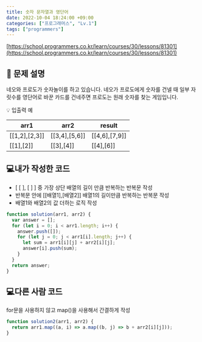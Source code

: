 ```yaml
---
title: 숫자 문자열과 영단어
date: 2022-10-04 18:24:00 +09:00
categories: ["프로그래머스", "Lv.1"]
tags: ["programmers"]
---
```


[https://school.programmers.co.kr/learn/courses/30/lessons/81301](https://school.programmers.co.kr/learn/courses/30/lessons/81301)

## 📔 문제 설명

네오와 프로도가 숫자놀이를 하고 있습니다. 네오가 프로도에게 숫자를 건넬 때 일부 자릿수를 영단어로 바꾼 카드를 건네주면 프로도는 원래 숫자를 찾는 게임입니다.

💡 입출력 예

| arr1          | arr2          | result        |
| ------------- | ------------- | ------------- |
| [[1,2],[2,3]] | [[3,4],[5,6]] | [[4,6],[7,9]] |
| [[1],[2]]     | [[3],[4]]     | [[4],[6]]     |

## 💻내가 작성한 코드

- [ [ ], [ ] ] 중 가장 상단 배열의 길이 만큼 반복하는 반복문 작성
- 반복문 안에 [[배열1],[배열2]] 배열1의 길이만큼 반복하는 반복문 작성
- 배열1와 배열2의 값 더하는 로직 작성

```js
function solution(arr1, arr2) {
  var answer = [];
  for (let i = 0; i < arr1.length; i++) {
    answer.push([]);
    for (let j = 0; j < arr1[i].length; j++) {
      let sum = arr1[i][j] + arr2[i][j];
      answer[i].push(sum);
    }
  }
  return answer;
}
```

## 💻다른 사람 코드

for문을 사용하지 않고 map()을 사용해서 간결하게 작성

```js
function solution2(arr1, arr2) {
  return arr1.map((a, i) => a.map((b, j) => b + arr2[i][j]));
}
```

